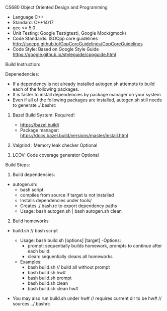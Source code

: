 CS680 Object Oriented Design and Programming
- Language C++
- Standard: C++14/17
- gcc >= 5.0
- Unit Testing: Google Test(gtest), Google Mock(gmock)
- Code Standards: ISOCpp core guidelines
	http://isocpp.github.io/CppCoreGuidelines/CppCoreGuidelines
- Code Style: Based on Google Style Guide
	https://google.github.io/styleguide/cppguide.html

Build Instruction:

Depenedencies:
- If a dependency is not already installed autogen.sh attempts to build each of the following packages.
- It is faster to install dependencies by package manager on your system
- Even if all of the following packages are installed, autogen.sh still needs to generate ./.bashrc

1. Bazel Build System:			Required!
	- https://bazel.build/
	- Package manager: https://docs.bazel.build/versions/master/install.html

2. Valgrind : Memory leak checker	Optional
	
3. LCOV: Code coverage generator	Optional

Build Steps:
1. Build dependencies:

- autogen.sh:
	- bash script
	- compiles from source if target is not installed
	- Installs dependencies under tools/
	- Creates ./.bash.rc to export dependency paths
	- Usage: bash autogen.sh | bash autogen.sh clean

2. Build homeworks 

- build.sh		// bash script
	- Usage: bash build.sh [options] [target]
	-Options:
		- prompt:	sequentially builds homework, prompts to continue after each build.
		- clean:	sequentially cleans all homeworks
	- Examples:
		- bash build.sh			// build all without prompt
		- bash build.sh hw#
		- bash build.sh prompt
		- bash build.sh clean
		- bash build.sh clean hw#

- You may also run build.sh under hw# // requires current dir to be hw#
				// sources ../.bashrc

